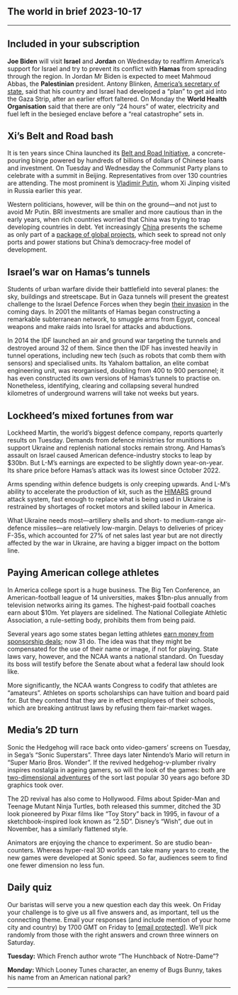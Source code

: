 ## The world in brief 2023-10-17

----------

## Included in your subscription



<strong>Joe Biden</strong> will visit <strong>Israel</strong> and <strong>Jordan</strong> on Wednesday to reaffirm America’s support for Israel and try to prevent its conflict with <strong>Hamas</strong> from spreading through the region. In Jordan Mr Biden is expected to meet Mahmoud Abbas, the <strong>Palestinian</strong> president. Antony Blinken, [America’s secretary of state](https://www.economist.com/leaders/2023/10/16/to-save-palestinian-lives-in-gaza-open-the-crossing-into-egypt), said that his country and Israel had developed a “plan” to get aid into the Gaza Strip, after an earlier effort faltered. On Monday the <strong>World Health Organisation</strong> said that there are only “24 hours” of water, electricity and fuel left in the besieged enclave before a “real catastrophe” sets in.

## Xi’s Belt and Road bash

It is ten years since China launched its [Belt and Road Initiative](https://www.economist.com/china/2023/09/06/the-path-ahead-for-chinas-belt-and-road-initiative), a concrete-pouring binge powered by hundreds of billions of dollars of Chinese loans and investment. On Tuesday and Wednesday the Communist Party plans to celebrate with a summit in Beijing. Representatives from over 130 countries are attending. The most prominent is [Vladimir Putin](https://www.economist.com/international/2023/03/19/what-does-xi-jinping-want-from-vladimir-putin), whom Xi Jinping visited in Russia earlier this year.  
  
 Western politicians, however, will be thin on the ground—and not just to avoid Mr Putin. BRI investments are smaller and more cautious than in the early years, when rich countries worried that China was trying to trap developing countries in debt. Yet increasingly [China](https://www.economist.com/china/2023/09/07/the-belt-and-road-as-seen-from-china) presents the scheme as only part of a [package of global projects](https://www.economist.com/the-economist-explains/2023/10/17/how-chinas-belt-and-road-initiative-is-changing), which seek to spread not only ports and power stations but China’s democracy-free model of development.

## Israel’s war on Hamas’s tunnels

Students of urban warfare divide their battlefield into several planes: the sky, buildings and streetscape. But in Gaza tunnels will present the greatest challenge to the Israel Defence Forces when they begin [their invasion](https://www.economist.com/middle-east-and-africa/2023/10/11/brutal-urban-warfare-awaits-israels-army-in-gaza) in the coming days. In 2001 the militants of Hamas began constructing a remarkable subterranean network, to smuggle arms from Egypt, conceal weapons and make raids into Israel for attacks and abductions. 

In 2014 the IDF launched an air and ground war targeting the tunnels and destroyed around 32 of them. Since then the IDF has invested heavily in tunnel operations, including new tech (such as robots that comb them with sensors) and specialised units. Its Yahalom battalion, an elite combat engineering unit, was reorganised, doubling from 400 to 900 personnel; it has even constructed its own versions of Hamas’s tunnels to practise on. Nonetheless, identifying, clearing and collapsing several hundred kilometres of underground warrens will take not weeks but years. 

## Lockheed’s mixed fortunes from war

Lockheed Martin, the world’s biggest defence company, reports quarterly results on Tuesday. Demands from defence ministries for munitions to support Ukraine and replenish national stocks remain strong. And Hamas’s assault on Israel caused American defence-industry stocks to leap by $30bn. But L-M’s earnings are expected to be slightly down year-on-year. Its share price before Hamas’s attack was its lowest since October 2022.

Arms spending within defence budgets is only creeping upwards. And L-M’s ability to accelerate the production of kit, such as the [HIMARS](https://www.economist.com/the-economist-explains/2023/07/21/how-two-new-munitions-could-affect-the-war-in-ukraine) ground attack system, fast enough to replace what is being used in Ukraine is restrained by shortages of rocket motors and skilled labour in America. 

What Ukraine needs most—artillery shells and short- to medium-range air-defence missiles—are relatively low-margin. Delays to deliveries of pricey F-35s, which accounted for 27% of net sales last year but are not directly affected by the war in Ukraine, are having a bigger impact on the bottom line.

## Paying American college athletes

In America college sport is a huge business. The Big Ten Conference, an American-football league of 14 universities, makes $1bn-plus annually from television networks airing its games. The highest-paid football coaches earn about $10m. Yet players are sidelined. The National Collegiate Athletic Association, a rule-setting body, prohibits them from being paid.

Several years ago some states began letting athletes [earn money from sponsorship deals](https://www.economist.com/the-economist-explains/2021/05/21/why-college-athletes-in-america-are-fighting-to-get-paid); now 31 do. The idea was that they might be compensated for the use of their name or image, if not for playing. State laws vary, however, and the NCAA wants a national standard. On Tuesday its boss will testify before the Senate about what a federal law should look like.  
  
 More significantly, the NCAA wants Congress to codify that athletes are “amateurs”. Athletes on sports scholarships can have tuition and board paid for. But they contend that they are in effect employees of their schools, which are breaking antitrust laws by refusing them fair-market wages.

## Media’s 2D turn

Sonic the Hedgehog will race back onto video-gamers’ screens on Tuesday, in Sega’s “Sonic Superstars”. Three days later Nintendo’s Mario will return in “Super Mario Bros. Wonder”. If the revived hedgehog-v-plumber rivalry inspires nostalgia in ageing gamers, so will the look of the games: both are [two-dimensional adventures](https://www.economist.com/culture/2023/10/12/mario-and-sonic-the-hedgehog-lead-a-2d-turn-in-entertainment) of the sort last popular 30 years ago before 3D graphics took over.

The 2D revival has also come to Hollywood. Films about Spider-Man and Teenage Mutant Ninja Turtles, both released this summer, ditched the 3D look pioneered by Pixar films like “Toy Story” back in 1995, in favour of a sketchbook-inspired look known as “2.5D”. Disney’s “Wish”, due out in November, has a similarly flattened style.

Animators are enjoying the chance to experiment. So are studio bean-counters. Whereas hyper-real 3D worlds can take many years to create, the new games were developed at Sonic speed. So far, audiences seem to find one fewer dimension no less fun.

## Daily quiz

Our baristas will serve you a new question each day this week. On Friday your challenge is to give us all five answers and, as important, tell us the connecting theme. Email your responses (and include mention of your home city and country) by 1700 GMT on Friday to [<span class="__cf_email__" data-cfemail="a3f2d6cad9e6d0d3d1c6d0d0cce3c6c0cccdcccecad0d78dc0ccce">[email&#160;protected]</span>](https://mail.google.com/mail/?view=cm&amp;fs=1&amp;tf=1&amp;to=QuizEspresso@economist.com). We’ll pick randomly from those with the right answers and crown three winners on Saturday.

<strong>Tuesday:</strong> Which French author wrote “The Hunchback of Notre-Dame”?  
  
<strong>Monday: </strong>Which Looney Tunes character, an enemy of Bugs Bunny, takes his name from an American national park?

----------
